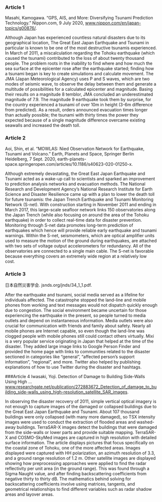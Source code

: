### Article 1
Masahi, Kamogawa. “GPS, AIS, and More: Diversifying Tsunami Prediction Technology.” Nippon.com, 9 July 2020, www.nippon.com/en/japan-topics/g00876/. 

Although Japan has experienced countless natural disasters due to its geographical location, The Great East Japan Earthquake and Tsunami in particular is known to be one of the most destructive tsunamis experienced. In March of 2011, a miscalculation regarding the Tohoku earthquake (which caused the tsunami) contributed to the loss of about twenty thousand people. The problem roots in the inability to find where and how much the sea surface at the epicenter rose after the earthquake started; finding how a tsunami began is key to create simulations and calculate movement. The JMA (Japan Meteorological Agency) uses P and S waves, which are two modes of seismic wave, to observe the delay between them and generate a multitude of possibilities for a  calculated epicenter and magnitude. Basing their results on a magnitude 8 temblor, JMA concluded an underestimated magnitude of 7.9. The magnitude 9 earthquake took them by surprise, for the country experienced a tsunami of over 10m in height (3-6m difference from predicted). As a result, orders announced evacuation times longer than actually possible; the tsunami with thirty times the power they expected because of a single magnitude difference overcame existing seawalls and increased the death toll. 

### Article 2
Aoi, Shin, et al. “MOWLAS: Nied Observation Network for Earthquake, Tsunami and Volcano.” Earth, Planets and Space, Springer Berlin Heidelberg, 7 Sept. 2020, earth-planets-space.springeropen.com/articles/10.1186/s40623-020-01250-x. 

Although extremely devastating, the Great East Japan Earthquake and Tsunami acted as a wake-up call to scientists and sparked an improvement to prediction analysis networks and evacuation methods. The National Research and Development Agency’s National Research Institute for Earth Science and Disaster Resilience came up with a plan to lower the death toll for future tsunamis: the Japan Trench Earthquake and Tsunami Monitoring Network (S-net). With construction starting in November 2011 and ending in March 2017, this large-scale seafloor network links 150 observatories along the Japan Trench (while also focusing on around the area of the Tohoku earthquake) in order to collect real-time data for disaster prevention. Monitoring through S-net data promotes long-term prediction of earthquakes which hence will provide reliable early earthquake and tsunami warnings. Within the S-net, seismometers, which are optical amplifier units used to measure the motion of the ground during earthquakes, are attached with two sets of voltage output accelerometers for redundancy. All of the observatories are connected to a single main cable. The S-net is favorable because everything covers an extremely wide region at a relatively low cost. 

### Article 3
日本自然災害学会. jsnds.org/jnds/34_1_1.pdf. 

After the earthquake and tsunami, social media served as a lifeline for individuals affected. The catastrophe stopped the land-line and mobile phones from working and text messages would not dispatch quickly enough due to congestion. The social environment became uncertain for those experiencing the earthquake in the present, so people turned to media outlets and depend on instantaneous information. Media outlets were also crucial for communication with friends and family about safety. Nearly all mobile phones are Internet capable, so even though the land-line was clogged people with mobile phones still could contact others virtually. Mixi is a very popular service originating in Japan that helped at the time of the disaster. They added large image links to Google Person Finder and provided the home page with links to communities related to the disaster sectioned in categories like “general”, “affected person’s support information”, “regional”, and more. Twitter also helped by publishing explanations of how to use Twitter during the disaster and hashtags. 

###Article 4
Iwasaki, Yoji. Detection of Damage to Building Side-Walls Using High ... www.researchgate.net/publication/272883672_Detection_of_damage_to_building_side-walls_using_high-resolution_satellite_SAR_images. 

In observing the disaster recovery of 2011, simple vertical optical imagery is not enough to capture images of the damaged or collapsed buildings due to the Great East Japan Earthquake and Tsunami. About 107 thousand buildings were only collapsed (with many more damaged), so TSX intensity images were used to conduct the extraction of flooded areas and washed-away buildings. TerraSAR-X images detect the buildings that were damaged from the side-walls or lower parts and provide suitable mapping. TerraSAR-X and COSMO-SkyMed images are captured in high resolution with detailed surface information. The article displays pictures that focus specifically on the coastal zone of Tohoku, one of the more affected areas. Images displayed were captured with HH polarization, an azimuth resolution of 3.3, and a ground range resolution of 1.2 m. Other satellite images are displayed showing how preprocessing approaches were applied to find the radar reflectivity per unit area (in the ground range). This was found through a Sigma Naught value, and after finding backscattering coefficients from negative thirty to thirty dB. The mathematics behind solving for backscattering coefficients involve using matrices, tangents, and geometrical relationships to find different variables such as radar shadow areas and layover areas. 

